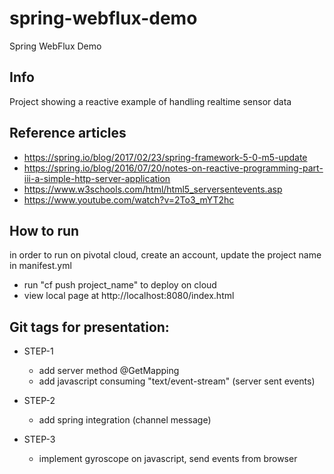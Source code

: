 # spring-webflux-demo
Spring WebFlux Demo

## Info
Project showing a reactive example of handling realtime sensor data

## Reference articles
 * https://spring.io/blog/2017/02/23/spring-framework-5-0-m5-update
 * https://spring.io/blog/2016/07/20/notes-on-reactive-programming-part-iii-a-simple-http-server-application
 * https://www.w3schools.com/html/html5_serversentevents.asp
 * https://www.youtube.com/watch?v=2To3_mYT2hc

## How to run
in order to run on pivotal cloud, create an account, update the project name in manifest.yml
- run "cf push project_name" to deploy on cloud
- view local page at http://localhost:8080/index.html

## Git tags for presentation:
* STEP-1
    * add server method @GetMapping
    * add javascript consuming "text/event-stream" (server sent events)

* STEP-2
    * add spring integration (channel message)
    
* STEP-3
    * implement gyroscope on javascript, send events from browser
    